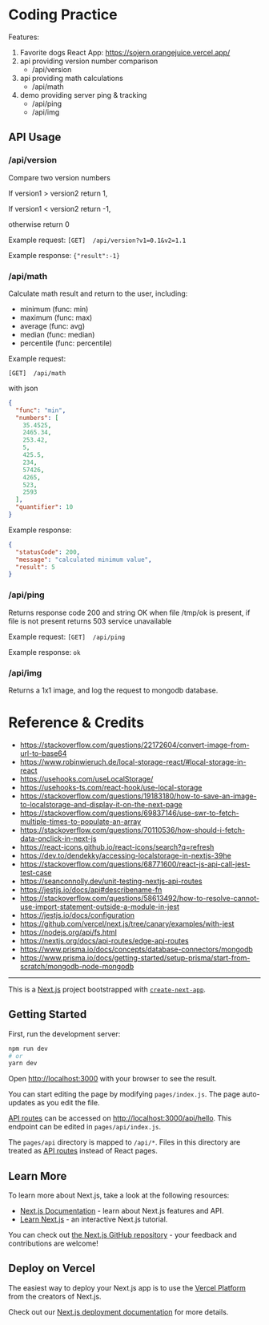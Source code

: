 # Coding Practice

Features:

1. Favorite dogs React App: https://sojern.orangejuice.vercel.app/
1. api providing version number comparison
    - /api/version
1. api providing math calculations
    - /api/math
1. demo providing server ping & tracking
    - /api/ping
    - /api/img

## API Usage

### /api/version

Compare two version numbers

If version1 > version2 return 1,

If version1 < version2 return -1,

otherwise return 0

Example request: `[GET]  /api/version?v1=0.1&v2=1.1`

Example response: `{"result":-1}`

### /api/math

Calculate math result and return to the user, including:

- minimum (func: min)
- maximum (func: max)
- average (func: avg)
- median (func: median)
- percentile (func: percentile)

Example request:

``[GET]  /api/math``

with json

```json
{
  "func": "min",
  "numbers": [
    35.4525,
    2465.34,
    253.42,
    5,
    425.5,
    234,
    57426,
    4265,
    523,
    2593
  ],
  "quantifier": 10
}
```

Example response:

```json
{
  "statusCode": 200,
  "message": "calculated minimum value",
  "result": 5
}
```

### /api/ping

Returns response code 200 and string OK when file /tmp/ok is present, if file is not present returns 503 service
unavailable

Example request: `[GET]  /api/ping`

Example response: `ok`

### /api/img

Returns a 1x1 image, and log the request to mongodb database.

# Reference & Credits

- https://stackoverflow.com/questions/22172604/convert-image-from-url-to-base64
- https://www.robinwieruch.de/local-storage-react/#local-storage-in-react
- https://usehooks.com/useLocalStorage/
- https://usehooks-ts.com/react-hook/use-local-storage
- https://stackoverflow.com/questions/19183180/how-to-save-an-image-to-localstorage-and-display-it-on-the-next-page
- https://stackoverflow.com/questions/69837146/use-swr-to-fetch-multiple-times-to-populate-an-array
- https://stackoverflow.com/questions/70110536/how-should-i-fetch-data-onclick-in-next-js
- https://react-icons.github.io/react-icons/search?q=refresh
- https://dev.to/dendekky/accessing-localstorage-in-nextjs-39he
- https://stackoverflow.com/questions/68771600/react-js-api-call-jest-test-case
- https://seanconnolly.dev/unit-testing-nextjs-api-routes
- https://jestjs.io/docs/api#describename-fn
- https://stackoverflow.com/questions/58613492/how-to-resolve-cannot-use-import-statement-outside-a-module-in-jest
- https://jestjs.io/docs/configuration
- https://github.com/vercel/next.js/tree/canary/examples/with-jest
- https://nodejs.org/api/fs.html
- https://nextjs.org/docs/api-routes/edge-api-routes
- https://www.prisma.io/docs/concepts/database-connectors/mongodb
- https://www.prisma.io/docs/getting-started/setup-prisma/start-from-scratch/mongodb-node-mongodb

---

This is a [Next.js](https://nextjs.org/) project bootstrapped
with [`create-next-app`](https://github.com/vercel/next.js/tree/canary/packages/create-next-app).

## Getting Started

First, run the development server:

```bash
npm run dev
# or
yarn dev
```

Open [http://localhost:3000](http://localhost:3000) with your browser to see the result.

You can start editing the page by modifying `pages/index.js`. The page auto-updates as you edit the file.

[API routes](https://nextjs.org/docs/api-routes/introduction) can be accessed
on [http://localhost:3000/api/hello](http://localhost:3000/api/hello). This endpoint can be edited
in `pages/api/index.js`.

The `pages/api` directory is mapped to `/api/*`. Files in this directory are treated
as [API routes](https://nextjs.org/docs/api-routes/introduction) instead of React pages.

## Learn More

To learn more about Next.js, take a look at the following resources:

- [Next.js Documentation](https://nextjs.org/docs) - learn about Next.js features and API.
- [Learn Next.js](https://nextjs.org/learn) - an interactive Next.js tutorial.

You can check out [the Next.js GitHub repository](https://github.com/vercel/next.js/) - your feedback and contributions
are welcome!

## Deploy on Vercel

The easiest way to deploy your Next.js app is to use
the [Vercel Platform](https://vercel.com/new?utm_medium=default-template&filter=next.js&utm_source=create-next-app&utm_campaign=create-next-app-readme)
from the creators of Next.js.

Check out our [Next.js deployment documentation](https://nextjs.org/docs/deployment) for more details.
